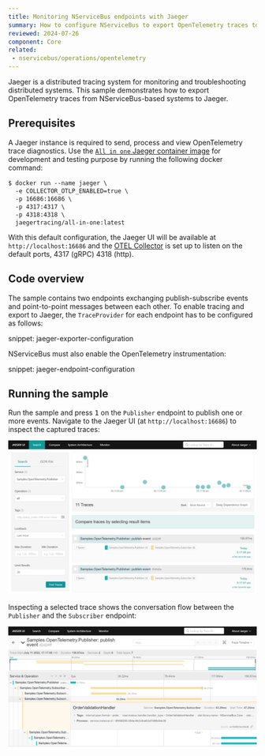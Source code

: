 ```yaml
---
title: Monitoring NServiceBus endpoints with Jaeger
summary: How to configure NServiceBus to export OpenTelemetry traces to Jaeger
reviewed: 2024-07-26
component: Core
related:
 - nservicebus/operations/opentelemetry
---
```


Jaeger is a distributed tracing system for monitoring and troubleshooting distributed systems. This sample demonstrates how to export OpenTelemetry traces from NServiceBus-based systems to Jaeger.

## Prerequisites

A Jaeger instance is required to send, process and view OpenTelemetry trace diagnostics. Use the [`All in one` Jaeger container image](https://www.jaegertracing.io/docs/1.53/getting-started/#all-in-one) for development and testing purpose by running the following docker command:

```
$ docker run --name jaeger \
  -e COLLECTOR_OTLP_ENABLED=true \
  -p 16686:16686 \
  -p 4317:4317 \
  -p 4318:4318 \
  jaegertracing/all-in-one:latest
```

With this default configuration, the Jaeger UI will be available at `http://localhost:16686` and the [OTEL Collector](https://opentelemetry.io/docs/collector/) is set up to listen on the default ports, 4317 (gRPC) 4318 (http).

## Code overview

The sample contains two endpoints exchanging publish-subscribe events and point-to-point messages between each other. To enable tracing and export to Jaeger, the `TraceProvider` for each endpoint has to be configured as follows:

snippet: jaeger-exporter-configuration

NServiceBus must also enable the OpenTelemetry instrumentation:

snippet: jaeger-endpoint-configuration

## Running the sample

Run the sample and press <kbd>1</kbd> on the `Publisher` endpoint to publish one or more events. Navigate to the Jaeger UI (at `http://localhost:16686`) to inspect the captured traces:

![jaeger search UI](jaeger-search-view.png)

Inspecting a selected trace shows the conversation flow between the `Publisher` and the `Subscriber` endpoint:

![jaeger trace UI](jaeger-trace-view.png)
